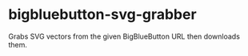 # bigbluebutton-svg-grabber
 Grabs SVG vectors from the given BigBlueButton URL then downloads them.
